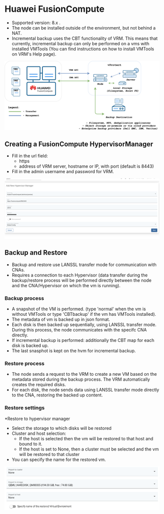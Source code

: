 # Huawei FusionCompute

* Supported version: 8.x . 
* The node can be installed outside of the environment, but not behind a NAT.
* Incremental backup uses the CBT functionality of VRM. This means that currently, incremental backup can only be performed on a vms with installed VMTools \(You can find instructions on how to install VMTools on VRM's Help page\).  

![](../../../.gitbook/assets/vProtect_FusionCompute-CBT.png)

## Creating a FusionCompute HypervisorManager

* Fill in the url field:
  * https
  * address of VRM server, hostname or IP, with port \(default is 8443\)
* Fill in the admin username and password for VRM.

![](../../../.gitbook/assets/protected-platforms-fusioncompute.png)

## Backup and Restore

* Backup and restore use LANSSL transfer mode for communication with CNAs. 
* Requires a connection to each Hypervisor \(data transfer during the backup/restore process will be performed directly between the node and the CNA/Hypervisor on which the vm is running\).

### Backup process

* A snapshot of the VM is performed. \(type 'normal' when the vm is without VMTools or type 'CBTbackup' if the vm has VMTools installed\).
* The metadata of vm is backed up in json format.
* Each disk is then backed up sequentially, using LANSSL transfer mode. During this process, the node communicates with the specifc CNA directly. 
* If incremental backup is performed: additionally the CBT map for each disk is backed up.
* The last snasphot is kept on the hvm for incremental backup.

### Restore process

* The node sends a request to the VRM to create a new VM based on the metadata stored during the backup process. The VRM automatically creates the required disks.
* For each disk, the node sends data using LANSSL transfer mode directly to the CNA, restoring the backed up content. 

### Restore settings

\*Restore to hypervisor manager

* Select the storage to which disks will be restored
* Cluster and host selection:
  * If the host is selected then the vm will be restored to that host and bound to it.
  * If the host is set to None, then a cluster must be selected and the vm will be restored to that cluster
* You can specify the name for the restored vm.

![](../../../.gitbook/assets/protected-platforms-fusioncompute-restore.png)

